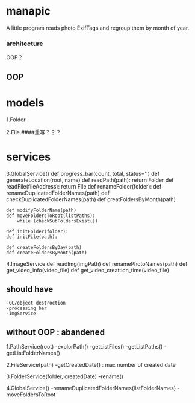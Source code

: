 # manapic
A little program reads photo ExifTags and regroup them by month of year.


### architecture

OOP？

## OOP
# models
1.Folder

2.File
    ####重写？？？


# services
3.GlobalService()
    def progress_bar(count, total, status='')
    def generateLocation(root, name)
    def readPath(path): return Folder
    def readFile(fileAddress): return File
    def renameFolder(folder):
    def renameDuplicatedFolderNames(path)
    def checkDuplicatedFolderNames(path)
    def creatFoldersByMonth(path)

    def modifyFolderName(path)
    def moveFoldersToRoot(listPaths):
        while (checkSubFoldersExist())

    def initFolder(folder):
    def initFile(path):

    def createFoldersByDay(path)
    def createFoldersByMonth(path)

4.ImageService
    def readImg(imgPath)
    def renamePhotoNames(path)
    def get_video_info(video_file)
    def get_video_creattion_time(video_file)



## should have
    -GC/object destroction
    -processing bar
    -ImgService



## without OOP : abandened
1.PathService(root)
    -explorPath()
    -getListFiles()
    -getListPaths()
    -getListFolderNames()

2.FileService(path)
    -getCreatedDate() : max number of created date

3.FolderService(folder, createdDate)
    -rename()

4.GlobalService()
    -renameDuplicatedFolderNames(listFolderNames)
    -moveFoldersToRoot

